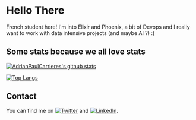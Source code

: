 # Hello There

French student here! I'm into Elixir and Phoenix, a bit of Devops and I really want to work with data intensive projects (and maybe AI ?) :)

## Some stats because we all love stats

[![AdrianPaulCarrieres's github stats](https://github-readme-stats.vercel.app/api?username=adrianpaulcarrieres&count_private=true&show_icons=true)](https://github.com/anuraghazra/github-readme-stats)

[![Top Langs](https://github-readme-stats.vercel.app/api/top-langs/?username=adrianpaulcarrieres&layout=compact)](https://github.com/anuraghazra/github-readme-stats)

## Contact

<!-- Actual text -->

You can find me on [![Twitter][1.2]][1] and [![LinkedIn][2.2]][2].

<!-- Icons -->

[1.2]: http://i.imgur.com/wWzX9uB.png (twitter icon without padding)
[2.2]: https://raw.githubusercontent.com/MartinHeinz/MartinHeinz/master/linkedin-3-16.png (LinkedIn icon without padding)

<!-- Links to your social media accounts -->

[1]: https://twitter.com/AdrianCarrieres
[2]: https://www.linkedin.com/in/adrian-paul-carrières-7b34b2187/
